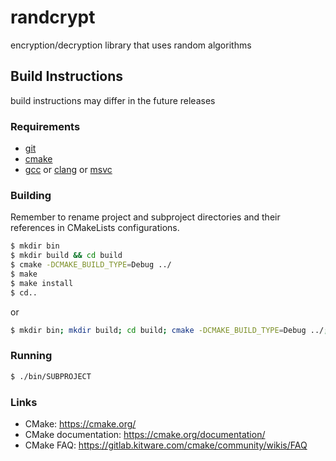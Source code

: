 # randcrypt
encryption/decryption library that uses random algorithms

## Build Instructions
build instructions may differ in the future releases

### Requirements

- [git](https://git-scm.com/)
- [cmake](https://cmake.org/)
- [gcc](https://www.gnu.org/software/gcc/) or [clang](https://clang.llvm.org/) or [msvc](https://visualstudio.microsoft.com/)

### Building
Remember to rename project and subproject directories and their references in CMakeLists configurations.

```bash
$ mkdir bin
$ mkdir build && cd build
$ cmake -DCMAKE_BUILD_TYPE=Debug ../
$ make
$ make install
$ cd..
```
or
```bash
$ mkdir bin; mkdir build; cd build; cmake -DCMAKE_BUILD_TYPE=Debug ../; make ;make install; cd..
```

### Running

```bash
$ ./bin/SUBPROJECT
```

### Links

- CMake: https://cmake.org/
- CMake documentation: https://cmake.org/documentation/
- CMake FAQ: https://gitlab.kitware.com/cmake/community/wikis/FAQ
